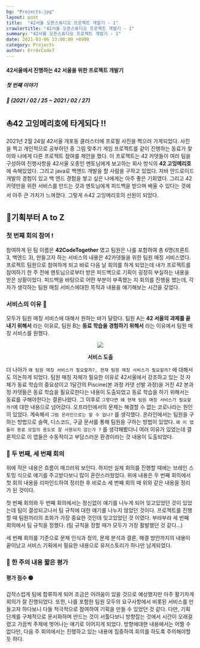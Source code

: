 ```yaml
---
bg: "Projects.jpg"
layout: post
title:  "42서울 오픈스튜디오 프로젝트 개발기 - 1"
crawlertitle: "42서울 오픈스튜디오 프로젝트 개발기 - 1"
summary: "42서울 오픈스튜디오 프로젝트 개발기 - 1"
date: 2021-03-06 13:00:00 +0900
category: Projects
author: Err0rCode7
---
```


#### 42서울에서 진행하는 42 서울을 위한 프로젝트 개발기
##### 첫 번째 이야기
##### 📅 (2021 / 02 / 25 ~ 2021 / 02 / 27)

## ⛵️42 고잉메리호에 타게되다 !!

2021년 2월 24일 42서울 개포동 클러스터에 프로필 사진을 찍으러 가게되었다. 사진을 찍고 개인적으로 공부하던 중 그림 맞추기 게임 프로젝트를 같이 진행하는 동료가 찾아와 나에게 다른 프로젝트 참여를 제안을 했다. 이 프로젝트는 42 카뎃들이 여러 팀을 구성하여 진행사항을 42서울 오종인 멘토님에게 보고하는 회사 방식의 **42 고잉메리호**에 속해있었다. 그리고 java로 백엔드 개발을 할 사람을 구하고 있었다. 자바 안드로이드 개발의 경험이 있고 백 엔드 경험을 쌓고 싶은 나에게는 아주 좋은 기회였다. 그리고 42 카뎃만을 위한 서비스를 만드는 것과 멘토님에게 피드백을 받으며 배울 수 있다는 것에서 아주 큰 가치가 느껴졌다. 그렇게 ⛵️42 고잉메리호의 선원이 되었다.

## 🌱기획부터 A to Z

### 첫 번째 회의 참여 !

참여하게 된 팀 이름은 **42CodeTogether** 였고 팀원은 나를 포함하여 총 6명(프론트 3, 백엔드 3), 만들고자 하는 서비스의 내용은 42카뎃들을 위한 팀원 매칭 서비스였다. 프로젝트 팀원으로 참여하게 되고 바로 다음 날 회의를 하게 되었는데 내가 프로젝트를 참여하기 한 주 전에 멘토님으로부터 받은 피드백으로 기획이 굉장히 부실하는 내용을 받은 상황이었다. 피드백을 바탕으로 어떤 부분이 부족했는 지 회의를 진행을 했는데, 각자가 생각하는 팀원 매칭 서비스에대한 목적과 내용을 얘기해보는 시간을 갖었다.

### 서비스의 이유 🌼
모두가 팀원 매칭 서비스에 대해서 원하는 바가 달랐다. 팀원 A는 **42 서울의 과제를 끝내기 위해서** 라는 이유로, 팀원 B는 **동료 학습을 경험하기 위해서** 라는 이유에서 팀원 매칭 서비스를 원했다.

<p align="center">
<img src="https://user-images.githubusercontent.com/48249549/110199095-f591c800-7e99-11eb-9bd3-7bf868bdce84.png">
<p style="font-weight:bold" align="center">서비스 도출</p>
</p>

더 나아가 `왜 팀원 매칭 서비스가 필요할까?, 현재 팀원 매칭 서비스가 필요할까?` 에 대해서도 의논하게 되었다. 팀원 매칭 자체가 필요한 이유로 42서울에서 강조하고 있는 것 자체가 동료 학습의 중요성이고 1달간의 Piscine(본 과정 카뎃 선발 과정)을 거친 42 본과정 카뎃들은 동료 학습을 필요로한다는 내용이 도출되었고 동료 학습을 하기 위해서는 동료를 구해야한다는 결론나왔다. 그 이후로 `그렇다면 왜 현재 팀원 매칭 서비스가 필요할까?`에 대한 내용으로 넘어갔다. 오프라인에서의 문제는 해결할 수 없는 코로나라는 원인이 있었다. 계속해서 `그럼 온라인으로는 할 수 없나?` 를 생각했다. 온라인에서는 팀원을 구하는 방법으로 슬랙, 디스코드, 구글 문서를 통해 팀원을 구하는 방법이 있었다. `왜 이 앱들이 동료 모집의 용도로 잘 사용되지 않는가 ?` 를 생각해봤더니 여러 이유가 있었는데 결론적으로 이 앱들은 수동적이고 부담스러운 환경이라는 것 내용이 도출되었다.

### 📄 두 번째, 세 번째 회의

위에 적은 내용은 흐름이 매끄러워 보인다. 하지만 실제 회의를 진행할 때에는 브레인 스토밍 식으로 얘기를 주고받다보니 많이 혼란스러웠었다. 위에 내용은 두 번째 회의에서 첫 회의 내용을 리마인드하여 정리한 후 비로소 세 번째 회의 때 위와 같은 내용을 정리가 된 것이다.

첫 번째 회의와 두 번째 회의에서는 정신없이 얘기를 나누게 되어 잊고있었던 것이 있었는데 팀이 결성되고나서 팀 규칙에 대한 얘기를 나누지 않았던 것이다. 프로젝트를 진행할 때 팀원끼리의 조화가 가장 중요한 것인데 잊고있었던 것 이였다. 부랴부랴 세 번째 회의에서 팀 규칙을 정했다. (팀 규칙을 정할 때가 모두가 가장 활발했던 것 같다...)

세 번째 회의를 기준으로 문제 인식과 정의, 문제 분석과 결론, 해결 방안까지의 내용이 끝이났고 서비스 기획에서 필요한 내용으로 유저스토리가 하나만 남게되었다.

### 🚦 한 주의 내용 짧은 평가

#### 평가 점수 🟢

갑작스럽게 팀에 합류하게 되어 조금은 어려움이 있을 것으로 예상했지만 아주 활기차게 회의가 잘 진행되었다. 또한, 나를 포함한 팀원 모두의 요구사항에서 비롯된 서비스를 만들고자 하다보니 다들 적극적으로 참여하여 기획을 만들 수 있었던 것 같다. 다만, 기획 단계를 구체적으로 문서화하며 만드는 것이 서툴다보니 방향잡는 것에서 시간이 오래걸렸고 가끔씩 주제에 벗어나는 얘기로 이어지게 되었다. 방향에대한 내용에서는 어쩔 수 없다만, 다음 주 회의에서는 진행하고 있는 내용에 집중하여 회의를 하도록 주의해야할 듯 하다.